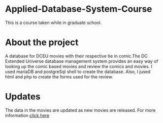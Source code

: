 # Applied-Database-System-Course
This is a course taken while in graduate school.

# About the project
A database for DCEU movies with their respective tie in comic.The DC Extended Universe database management system provides an easy way of looking up the comic based movies and review the comics and movies. I used mariaDB and postgreSql shell to create the database. Also, I jused html and php to create the forms used for the review.

# Updates
The data in the movies are updated as new movies are released. For more information [click here](https://en.wikipedia.org/wiki/DC_Extended_Universe)

